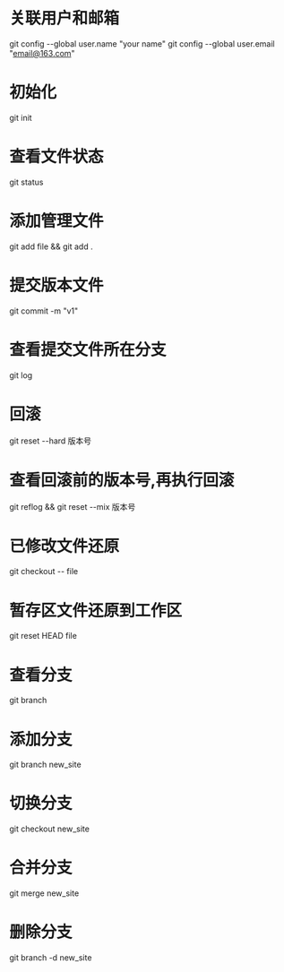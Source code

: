 # 关联用户和邮箱
git config --global user.name "your name"
git config --global user.email "email@163.com"

# 初始化
git init

# 查看文件状态
git status

# 添加管理文件
git add file && git add . 

# 提交版本文件
git commit -m "v1"

# 查看提交文件所在分支
git log

# 回滚
git reset --hard 版本号

# 查看回滚前的版本号,再执行回滚
git reflog && git reset --mix 版本号

# 已修改文件还原
git checkout -- file

# 暂存区文件还原到工作区
git reset HEAD file

# 查看分支
git branch 

# 添加分支
git branch new_site

# 切换分支
git checkout new_site

# 合并分支
git merge new_site

# 删除分支
git branch -d new_site